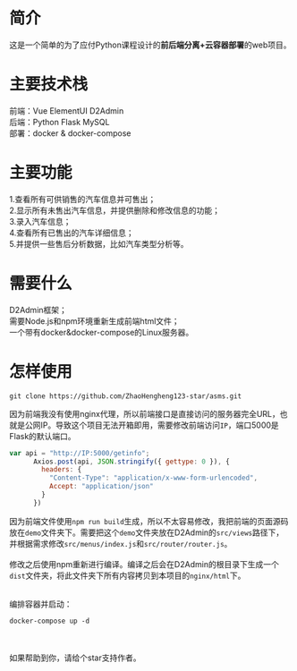 # 简介
这是一个简单的为了应付Python课程设计的**前后端分离+云容器部署**的web项目。

# 主要技术栈
前端：Vue  ElementUI  D2Admin<br>
后端：Python   Flask   MySQL<br>
部署：docker & docker-compose

# 主要功能
1.查看所有可供销售的汽车信息并可售出；<br>
2.显示所有未售出汽车信息，并提供删除和修改信息的功能；<br>
3.录入汽车信息；<br>
4.查看所有已售出的汽车详细信息；<br>
5.并提供一些售后分析数据，比如汽车类型分析等。<br>

# 需要什么
D2Admin框架；<br>
需要Node.js和npm环境重新生成前端html文件；<br>
一个带有docker&docker-compose的Linux服务器。

# 怎样使用
```
git clone https://github.com/ZhaoHengheng123-star/asms.git
```
因为前端我没有使用nginx代理，所以前端接口是直接访问的服务器完全URL，也就是公网IP。导致这个项目无法开箱即用，需要修改前端访问`IP`，端口5000是Flask的默认端口。
```javascript
var api = "http://IP:5000/getinfo";
      Axios.post(api, JSON.stringify({ gettype: 0 }), {
        headers: {
          "Content-Type": "application/x-www-form-urlencoded",
          Accept: "application/json"
        }
      })
```
因为前端文件使用`npm run build`生成，所以不太容易修改，我把前端的页面源码放在`demo`文件夹下。需要把这个`demo`文件夹放在D2Admin的`src/views`路径下，并根据需求修改`src/menus/index.js`和`src/router/router.js`。<br><br>
修改之后使用npm重新进行编译。编译之后会在D2Admin的根目录下生成一个`dist`文件夹，将此文件夹下所有内容拷贝到本项目的`nginx/html`下。<br><br>

编排容器并启动：
```
docker-compose up -d
```
<br><br>
如果帮助到你，请给个star支持作者。